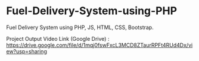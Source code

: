 # Fuel-Delivery-System-using-PHP
Fuel Delivery System using PHP, JS, HTML, CSS, Bootstrap.

Project Output Video Link (Google Drive) :
https://drive.google.com/file/d/1mqj0fswFxcL3MCD8ZTaurRPFt4RUd4Dx/view?usp=sharing
